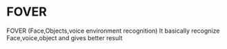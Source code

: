 # FOVER
FOVER (Face,Objects,voice environment recognition) It basically recognize Face,voice,object and gives better result
